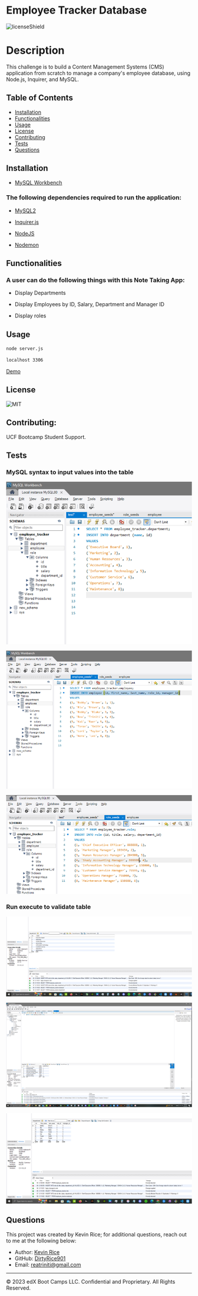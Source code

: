 # Employee Tracker Database 

![licenseShield](https://img.shields.io/badge/license-MIT-yellow)

# Description
This challenge is to build a Content Management Systems (CMS) application from scratch to manage a company's employee database, using Node.js, Inquirer, and MySQL.

## Table of Contents
* [Installation](#installation)
* [Functionalities](#functionalities)
* [Usage](#usage)
* [License](#license)
* [Contributing](#contributing)
* [Tests](#tests)
* [Questions](#questions)

## Installation
* [MySQL Workbench](https://www.mysql.com/products/workbench/)

### The following dependencies required to run the application:
* [MySQL2](https://www.npmjs.com/package/mysql2)

* [Inquirer.js](https://www.npmjs.com/package/inquirer/v/8.2.4)

* [NodeJS](https://nodejs.org/en/download)

* [Nodemon](https://www.npmjs.com/package/nodemon)





## Functionalities
### A user can do the following things with this Note Taking App:
* Display Departments

* Display Employees by ID, Salary, Department and Manager ID 

* Display roles



## Usage
```bash
node server.js
```
```bash
localhost 3306
```

[Demo](https://watch.screencastify.com/v/GesqCRQHTfTpyAkoqZiX)
## License
![MIT](https://img.shields.io/badge/license-MIT-yellow)

## Contributing:
UCF Bootcamp Student Support.


## Tests
### MySQL syntax to input values into the table

![Department Syntax](Images/depo_syntax.png)

![Employee Syntax](Images/employee_syntax.png)

![Role Syntax](Images/role_syntax.png)

### Run execute to validate table

![Alt text](Images/employee_tbl.png)

![Alt text](Images/role_tbl.png)

![Alt text](<Images/Screenshot (22).png>)



## Questions
This project was created by Kevin Rice; for additional questions, reach out to me at the following below:
* Author: [Kevin Rice](https://app.slack.com/client/T056YAJ4MPF/D05D0V54751)
* GitHub: [DirtyRice901](https://github.com/DirtyRice901/)
* Email: reatriniti@gmail.com 

---
© 2023 edX Boot Camps LLC. Confidential and Proprietary. All Rights Reserved.
